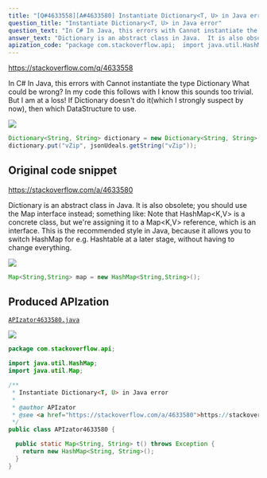 ```yaml
---
title: "[Q#4633558][A#4633580] Instantiate Dictionary<T, U> in Java error"
question_title: "Instantiate Dictionary<T, U> in Java error"
question_text: "In C# In Java, this errors with Cannot instantiate the type   Dictionary What could be wrong? In my code this follows with I know this sounds too trivial. But I am at a loss! If Dictionary doesn't do it(which I strongly suspect by now), then which DataStructure to use."
answer_text: "Dictionary is an abstract class in Java.  It is also obsolete; you should use the Map interface instead; something like: Note that HashMap<K,V> is a concrete class, but we're assigning it to a Map<K,V> reference, which is an interface.  This is the recommended style in Java, because it allows you to switch HashMap for e.g. Hashtable at a later stage, without having to change everything."
apization_code: "package com.stackoverflow.api;  import java.util.HashMap; import java.util.Map;  /**  * Instantiate Dictionary<T, U> in Java error  *  * @author APIzator  * @see <a href=\"https://stackoverflow.com/a/4633580\">https://stackoverflow.com/a/4633580</a>  */ public class APIzator4633580 {    public static Map<String, String> t() throws Exception {     return new HashMap<String, String>();   } }"
---
```


https://stackoverflow.com/q/4633558

In C#
In Java, this errors with
Cannot instantiate the type
  Dictionary
What could be wrong?
In my code this follows with
I know this sounds too trivial. But I am at a loss!
If Dictionary doesn&#x27;t do it(which I strongly suspect by now), then which DataStructure to use.


<div class="code-logo"><img src="/stackoverflow.png" /></div>

```java
Dictionary<String, String> dictionary = new Dictionary<String, String>();
dictionary.put("vZip", jsonUdeals.getString("vZip"));
```


## Original code snippet

https://stackoverflow.com/a/4633580

Dictionary is an abstract class in Java.  It is also obsolete; you should use the Map interface instead; something like:
Note that HashMap&lt;K,V&gt; is a concrete class, but we&#x27;re assigning it to a Map&lt;K,V&gt; reference, which is an interface.  This is the recommended style in Java, because it allows you to switch HashMap for e.g. Hashtable at a later stage, without having to change everything.

<div class="code-logo"><img src="/stackoverflow.png" /></div>

```java
Map<String,String> map = new HashMap<String,String>();
```

## Produced APIzation

[`APIzator4633580.java`](https://github.com/pasqualesalza/apization-temp-data/raw/master/search/APIzator4633580.java)

<div class="code-logo"><img src="/apizator.png" /></div>

```java
package com.stackoverflow.api;

import java.util.HashMap;
import java.util.Map;

/**
 * Instantiate Dictionary<T, U> in Java error
 *
 * @author APIzator
 * @see <a href="https://stackoverflow.com/a/4633580">https://stackoverflow.com/a/4633580</a>
 */
public class APIzator4633580 {

  public static Map<String, String> t() throws Exception {
    return new HashMap<String, String>();
  }
}

```